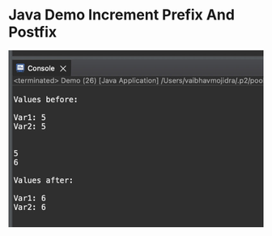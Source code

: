 # Java Demo Increment Prefix And Postfix

[![Vaibhav Mojidra - 1.jpeg](https://raw.githubusercontent.com/VaibhavMojidra/Java---Demo-Increment-Prefix-And-Postfix/master/output/1.jpeg "Vaibhav Mojidra")](https://vaibhavmojidra.github.io/site/)